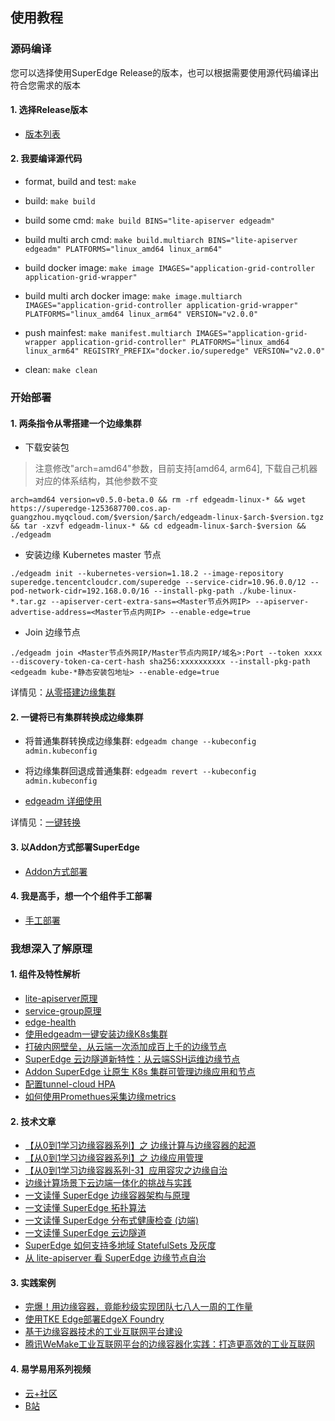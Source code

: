 ## 使用教程

### 源码编译
您可以选择使用SuperEdge Release的版本，也可以根据需要使用源代码编译出符合您需求的版本

#### 1. 选择Release版本
- [版本列表](../CHANGELOG/README.md)

#### 2. 我要编译源代码

- format, build and test: `make`

- build: `make build`

- build some cmd: `make build BINS="lite-apiserver edgeadm"`

- build multi arch cmd: `make build.multiarch BINS="lite-apiserver edgeadm" PLATFORMS="linux_amd64 linux_arm64"`

- build docker image: `make image IMAGES="application-grid-controller application-grid-wrapper"`

- build multi arch docker image: `make image.multiarch IMAGES="application-grid-controller application-grid-wrapper" PLATFORMS="linux_amd64 linux_arm64" VERSION="v2.0.0"`

- push mainfest: `make manifest.multiarch IMAGES="application-grid-wrapper application-grid-controller" PLATFORMS="linux_amd64 linux_arm64" REGISTRY_PREFIX="docker.io/superedge" VERSION="v2.0.0"`

- clean: `make clean`

### 开始部署
#### 1. 两条指令从零搭建一个边缘集群
-   下载安装包
> 注意修改"arch=amd64"参数，目前支持[amd64, arm64], 下载自己机器对应的体系结构，其他参数不变
```shell
arch=amd64 version=v0.5.0-beta.0 && rm -rf edgeadm-linux-* && wget https://superedge-1253687700.cos.ap-guangzhou.myqcloud.com/$version/$arch/edgeadm-linux-$arch-$version.tgz && tar -xzvf edgeadm-linux-* && cd edgeadm-linux-$arch-$version && ./edgeadm
```

-   安装边缘 Kubernetes master 节点
```shell
./edgeadm init --kubernetes-version=1.18.2 --image-repository superedge.tencentcloudcr.com/superedge --service-cidr=10.96.0.0/12 --pod-network-cidr=192.168.0.0/16 --install-pkg-path ./kube-linux-*.tar.gz --apiserver-cert-extra-sans=<Master节点外网IP> --apiserver-advertise-address=<Master节点内网IP> --enable-edge=true
```

-   Join 边缘节点
```shell
./edgeadm join <Master节点外网IP/Master节点内网IP/域名>:Port --token xxxx --discovery-token-ca-cert-hash sha256:xxxxxxxxxx --install-pkg-path <edgeadm kube-*静态安装包地址> --enable-edge=true 
```

详情见：[从零搭建边缘集群](./installation/install_edge_kubernetes_CN.md)

#### 2. 一键将已有集群转换成边缘集群

- 将普通集群转换成边缘集群: `edgeadm change --kubeconfig admin.kubeconfig`

- 将边缘集群回退成普通集群: `edgeadm revert --kubeconfig admin.kubeconfig`

- [edgeadm 详细使用](./install_via_edgeadm_CN.md)

详情见：[一键转换](./installation/install_via_edgeadm_CN.md)

#### 3. 以Addon方式部署SuperEdge
- [Addon方式部署](./installation/addon_superedge_CN.md)

#### 4. 我是高手，想一个个组件手工部署

- [手工部署](./installation/install_manually_CN.md)

### 我想深入了解原理
#### 1. 组件及特性解析
- [lite-apiserver原理](./components/lite-apiserver_CN.md)
- [service-group原理](./components/serviceGroup_CN.md)
- [edge-health](./components/edge-health_CN.md)
- [使用edgeadm一键安装边缘K8s集群](https://mp.weixin.qq.com/s/zHs_qmD8781r-h4tkie0qQ)
- [打破内网壁垒，从云端一次添加成百上千的边缘节点](https://mp.weixin.qq.com/s/JmzQuiBBkNwS9hpS0hIg7A)
- [SuperEdge 云边隧道新特性：从云端SSH运维边缘节点](https://mp.weixin.qq.com/s/J-sxkiL62FAjGBRHERPbKg)
- [Addon SuperEdge 让原生 K8s 集群可管理边缘应用和节点](https://mp.weixin.qq.com/s/1CnvqASzLnOShj8Hoh-Trw)
- [配置tunnel-cloud HPA](./components/hpa-monitor_CN.md)
- [如何使用Promethues采集边缘metrics](./components/hpa-monitor_CN.md)

#### 2. 技术文章

  - [【从0到1学习边缘容器系列】之 边缘计算与边缘容器的起源](https://mp.weixin.qq.com/s/D0yYtBSAOjJa1LnIr6rTLQ)
  - [【从0到1学习边缘容器系列】之 边缘应用管理](https://mp.weixin.qq.com/s/MUSNACSkeoxAlViltXPO7A)
  - [【从0到1学习边缘容器系列-3】应用容灾之边缘自治](https://mp.weixin.qq.com/s/GbPDdy4u6j5PDrT8Zpr05w)
  - [边缘计算场景下云边端一体化的挑战与实践](https://mp.weixin.qq.com/s/rCA6AKQ7CCZ6Zu81olDVDQ)
  - [一文读懂 SuperEdge 边缘容器架构与原理](https://mp.weixin.qq.com/s/V29ga-fOM2KEq-dlKo-FuA)
  - [一文读懂 SuperEdge 拓扑算法](https://mp.weixin.qq.com/s/oK7E_USE23Hdp5i1fHN_Tw)
  - [一文读懂 SuperEdge 分布式健康检查 (边端)](https://mp.weixin.qq.com/s/E3kBBxfV6_TvNZj5IGkAvQ)
  - [一文读懂 SuperEdge 云边隧道](https://mp.weixin.qq.com/s/5btXwUot0vSGvUlzVcofLg)
  - [SuperEdge 如何支持多地域 StatefulSets 及灰度](https://mp.weixin.qq.com/s/PBGA5Rd-LVKLZawpjHL_Eg)
  - [从 lite-apiserver 看 SuperEdge 边缘节点自治](https://mp.weixin.qq.com/s/kRmkiOVWCwVvhp4veqWWpA)

#### 3. 实践案例
- [完爆！用边缘容器，竟能秒级实现团队七八人一周的工作量](https://mp.weixin.qq.com/s/FMO6V1pvG-Xyi9xfBttCQA)
- [使用TKE Edge部署EdgeX Foundry](https://mp.weixin.qq.com/s/0OOBazTMJQh4SXItNaVIMQ)
- [基于边缘容器技术的工业互联网平台建设](https://mp.weixin.qq.com/s/And8uUFxJZZeTJM_e_7pDA)
- [腾讯WeMake工业互联网平台的边缘容器化实践：打造更高效的工业互联网](https://mp.weixin.qq.com/s/evalqNiqoM2dly57A0Cgrg)

#### 4. 易学易用系列视频
- [云+社区](https://cloud.tencent.com/developer/user/5016738)
- [B站](https://space.bilibili.com/1803883492/channel/detail?cid=191686)
